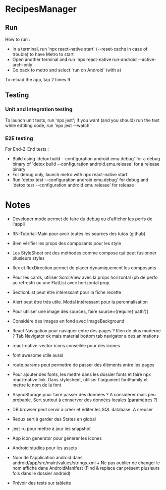 # RecipesManager

## Run
How to run : 
- In a terminal, run 'npx react-native start' (--reset-cache in case of trouble) to have Metro to start
- Open another terminal and run 'npx react-native run-android --active-arch-only'
- Go back to metro and select 'run on Android' (with a)

To reload the app, tap 2 times R

## Testing

### Unit and integration testing
To launch unit tests, run 'npx jest'; If you want (and you should) run the test while edtiting code, run 'npx jest --watch'


### E2E testing
For End-2-End tests : 
- Build using 'detox build --configuration android.emu.debug' for a debug binary of 'detox build --configuration android.emu.release' for a release binary
- For debug only, launch metro with npx react-native start
- Run 'detox test --configuration android.emu.debug' for debug and 'detox test --configuration android.emu.release' for release


# Notes

- Developer mode permet de faire du debug ou d'afficher les perfs de l'appli
- RN-Tutorial-Main pour avoir toutes les sources des tutos (github)
- Bien vérifier les props des composants pour les style
- Les StyleSheet ont des méthodes comme compose qui peut fusionner plusieurs styles
- flex et flexDirection permet de placer dynamiquement les composants
- Pour les cards, utiliser ScrollView avec la props horizontal (pb de perfo au refresh) ou une FlatList avec horizontal prop
- SectionList peut être intéressant pour la fiche recette

- Alert peut être très utile. Modal intéressant pour la peronnalisation

- Pour utiliser une image des sources, faire source={require('path')}

- Considére des images en fond avec ImageBackground 
- React Navigation pour naviguer entre des pages ? Rien de plus moderne ? Tab Navigator ok mais material bottom tab navigator a des animations
- react-native-vector-icons conseilée pour des icones
- font awesome utile aussi
- route.params peut permettre de passer des éléments entre les pages

- Pour ajouter des fonts, les mettre dans les dossier fonts et faire npx react-native link. Dans stylesheet, utiliser l'argument fontFamily et mettre le nom de la font

- AsyncStorage pour faire passer des données ? A considérer mais peu probable. Sert surtout à conserver des données locales (paramètres ?)

- DB browser peut servir à créer et éditer les SQL database. A creuser

- Redux sert à garder des States en global
- jest -u pour mettre à jour les snapshot  
- App icon generator pour générer les icones
- Android studios pour les assets
- Nom de l'application android dans android/app/src/main/values/strings.xml + Ne pas oublier de changer le nom affiché dans AndroidManifest (FInd & replace car présent plusieurs fois dans le dossier android)
- Prévoir des tests sur tablette